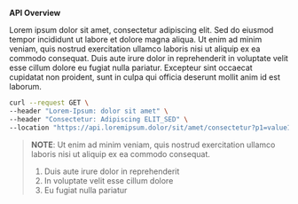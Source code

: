 **API Overview**

Lorem ipsum dolor sit amet, consectetur adipiscing elit. Sed do eiusmod tempor incididunt ut labore et dolore magna aliqua. Ut enim ad minim veniam, quis nostrud exercitation ullamco laboris nisi ut aliquip ex ea commodo consequat. Duis aute irure dolor in reprehenderit in voluptate velit esse cillum dolore eu fugiat nulla pariatur. Excepteur sint occaecat cupidatat non proident, sunt in culpa qui officia deserunt mollit anim id est laborum.

```sh
curl --request GET \
--header "Lorem-Ipsum: dolor sit amet" \
--header "Consectetur: Adipiscing ELIT_SED" \
--location "https://api.loremipsum.dolor/sit/amet/consectetur?p1=value1&p2=value2"
```

> **NOTE**: Ut enim ad minim veniam, quis nostrud exercitation ullamco laboris nisi ut aliquip ex ea commodo consequat.
>
> 1. Duis aute irure dolor in reprehenderit
> 2. In voluptate velit esse cillum dolore
> 3. Eu fugiat nulla pariatur
